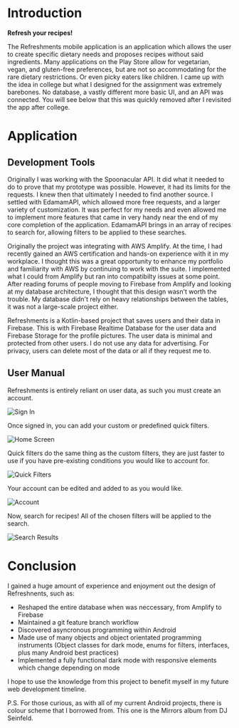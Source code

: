 # Introduction

**Refresh your recipes!**

The Refreshments mobile application is an application which allows the user to create specific dietary needs and proposes recipes without said ingredients. Many applications on the Play Store allow for vegetarian, vegan, and gluten-free preferences, but are not so accommodating for the rare dietary restrictions. Or even picky eaters like children. I came up with the idea in college but what I designed for the assignment was extremely barebones. No database, a vastly different more basic UI, and an API was connected. You will see below that this was quickly removed after I revisited the app after college.

# Application

## Development Tools

Originally I was working with the Spoonacular API. It did what it needed to do to prove that my prototype was possible. However, it had its limits for the requests. I knew then that ultimately I needed to find another source. I settled with EdamamAPI, which allowed more free requests, and a larger variety of customization. It was perfect for my needs and even allowed me to implement more features that came in very handy near the end of my core completion of the application. EdamamAPI brings in an array of recipes to search for, allowing filters to be applied to these searches.  

Originally the project was integrating with AWS Amplify. At the time, I had recently gained an AWS certification and hands-on experience with it in my workplace. I thought this was a great opportunity to enhance my portfolio and familiarity with AWS by continuing to work with the suite. I implemented what I could from Amplify but ran into compatibilty issues at some point. After reading forums of people moving to Firebase from Amplify and looking at my database architecture, I thought that this design wasn't worth the trouble. My database didn't rely on heavy relationships between the tables, it was not a large-scale project either.

Refreshments is a Kotlin-based project that saves users and their data in Firebase. This is with Firebase Realtime Database for the user data and Firebase Storage for the profile pictures. The user data is minimal and protected from other users. I do not use any data for advertising. For privacy, users can delete most of the data or all if they request me to. 

## User Manual

Refreshments is entirely reliant on user data, as such you must create an account. 

![Sign In](https://github.com/UpwardRow/Refreshments/blob/main/Sign%20In.png)

Once signed in, you can add your custom or predefined quick filters. 

![Home Screen](https://github.com/UpwardRow/Refreshments/blob/main/Home%20Screen.png)

Quick filters do the same thing as the custom filters, they are just faster to use if you have pre-existing conditions you would like to account for.

![Quick Filters](https://github.com/UpwardRow/Refreshments/blob/main/Quick%20Filters.png)

Your account can be edited and added to as you would like. 

![Account](https://github.com/UpwardRow/Refreshments/blob/main/Account.png)

Now, search for recipes! All of the chosen filters will be applied to the search.

![Search Results](https://github.com/UpwardRow/Refreshments/blob/main/Search%20Results.png)

# Conclusion

I gained a huge amount of experience and enjoyment out the design of Refreshnents, such as:

* Reshaped the entire database when was neccessary, from Amplify to Firebase
* Maintained a git feature branch workflow
* Discovered asyncronous programming within Android
* Made use of many objects and object orientated programming instruments (Object classes for dark mode, enums for filters, interfaces, plus many Android best practices)
* Implemented a fully functional dark mode with responsive elements which change depending on mode

I hope to use the knowledge from this project to benefit myself in my future web development timeline. 

P.S. For those curious, as with all of my current Android projects, there is colour scheme that I borrowed from. This one is the Mirrors album from DJ Seinfeld.
